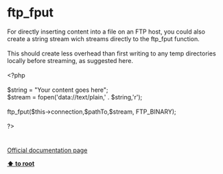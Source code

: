 # ftp_fput




<div class="phpcode"><span class="html">
For directly inserting content into a file on an FTP host, you could also create a string stream wich streams directly to the ftp_fput function. <br><br>This should create less overhead than first writing to any temp directories locally before streaming, as suggested here.<br><br><span class="default">&lt;?php<br><br>$string </span><span class="keyword">= </span><span class="string">&quot;Your content goes here&quot;</span><span class="keyword">;<br></span><span class="default">$stream </span><span class="keyword">= </span><span class="default">fopen</span><span class="keyword">(</span><span class="string">&apos;data://text/plain,&apos; </span><span class="keyword">. </span><span class="default">$string</span><span class="keyword">,</span><span class="string">&apos;r&apos;</span><span class="keyword">);<br><br></span><span class="default">ftp_fput</span><span class="keyword">(</span><span class="default">$this</span><span class="keyword">-&gt;</span><span class="default">connection</span><span class="keyword">,</span><span class="default">$pathTo</span><span class="keyword">,</span><span class="default">$stream</span><span class="keyword">, </span><span class="default">FTP_BINARY</span><span class="keyword">);<br><br></span><span class="default">?&gt;</span>
</span>
</div>
  

#

[Official documentation page](https://www.php.net/manual/en/function.ftp-fput.php)

**[⬆ to root](/)**